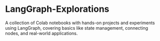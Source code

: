 # LangGraph-Explorations
A collection of Colab notebooks with hands-on projects and experiments using LangGraph, covering basics like state management, connecting nodes, and real-world applications.
